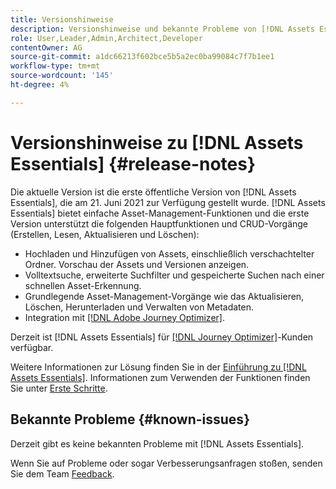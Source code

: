 ```yaml
---
title: Versionshinweise
description: Versionshinweise und bekannte Probleme von [!DNL Assets Essentials]
role: User,Leader,Admin,Architect,Developer
contentOwner: AG
source-git-commit: a1dc66213f602bce5b5a2ec0ba99084c7f7b1ee1
workflow-type: tm+mt
source-wordcount: '145'
ht-degree: 4%

---
```



# Versionshinweise zu [!DNL Assets Essentials] {#release-notes}

Die aktuelle Version ist die erste öffentliche Version von [!DNL Assets Essentials], die am 21. Juni 2021 zur Verfügung gestellt wurde. [!DNL Assets Essentials] bietet einfache Asset-Management-Funktionen und die erste Version unterstützt die folgenden Hauptfunktionen und CRUD-Vorgänge (Erstellen, Lesen, Aktualisieren und Löschen):

* Hochladen und Hinzufügen von Assets, einschließlich verschachtelter Ordner. Vorschau der Assets und Versionen anzeigen.
* Volltextsuche, erweiterte Suchfilter und gespeicherte Suchen nach einer schnellen Asset-Erkennung.
* Grundlegende Asset-Management-Vorgänge wie das Aktualisieren, Löschen, Herunterladen und Verwalten von Metadaten.
* Integration mit [[!DNL Adobe Journey Optimizer]](https://experienceleague.adobe.com/docs/journey-optimizer/using/create-messages/assets-essentials.html).

Derzeit ist [!DNL Assets Essentials] für [[!DNL Journey Optimizer]](https://experienceleague.adobe.com/docs/journey-optimizer.html)-Kunden verfügbar.

Weitere Informationen zur Lösung finden Sie in der [Einführung zu [!DNL Assets Essentials]](introduction.md). Informationen zum Verwenden der Funktionen finden Sie unter [Erste Schritte](/help/get-started.md).

## Bekannte Probleme {#known-issues}

Derzeit gibt es keine bekannten Probleme mit [!DNL Assets Essentials].

<!--
* Use assets that do not have whitespace in the file names. The replies to comments do not work for such assets.
-->

Wenn Sie auf Probleme oder sogar Verbesserungsanfragen stoßen, senden Sie dem Team [Feedback](#provide-feedback).
